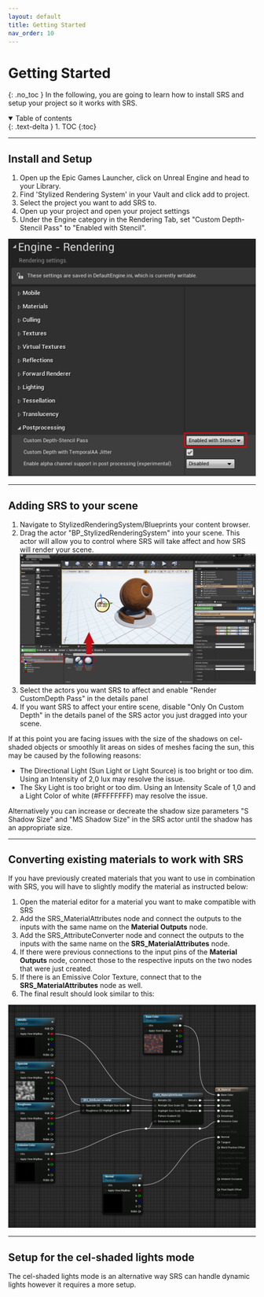 ```yaml
---
layout: default
title: Getting Started
nav_order: 10
---
```


# Getting Started
{: .no_toc }
In the following, you are going to learn how to install SRS and setup your project so it works with SRS.

<details open markdown="block">
  <summary>
    Table of contents
  </summary>
  {: .text-delta }
1. TOC
{:toc}
</details>

---

##  Install and Setup

1. Open up the Epic Games Launcher, click on Unreal Engine and head to your Library.
2. Find 'Stylized Rendering System' in your Vault and click add to project.
3. Select the project you want to add SRS to.
4. Open up your project and open your project settings
5. Under the Engine category in the Rendering Tab, set "Custom Depth-Stencil Pass" to "Enabled with Stencil".

![Image](assets/setting_up_stencil.png)

---

## Adding SRS to your scene

1. Navigate to StylizedRenderingSystem/Blueprints your content browser.
2. Drag the actor "BP_StylizedRenderingSystem" into your scene. This actor will allow you to control where SRS will take affect and how SRS will render your scene. ![Image](assets/adding_srs.png)
3. Select the actors you want SRS to affect and enable "Render CustomDepth Pass" in the details panel
4. If you want SRS to affect your entire scene, disable "Only On Custom Depth" in the details panel of the SRS actor you just dragged into your scene. 

If at this point you are facing issues with the size of the shadows on cel-shaded objects or smoothly lit areas on sides of meshes facing the sun, this may be caused by the following reasons:
- The Directional Light (Sun Light or Light Source) is too bright or too dim. Using an Intensity of 2,0 lux may resolve the issue.
- The Sky Light is too bright or too dim. Using an Intensity Scale of 1,0 and a Light Color of white (#FFFFFFFF) may resolve the issue.

Alternatively you can increase or decreate the shadow size parameters "S Shadow Size" and "MS Shadow Size" in the SRS actor until the shadow has an appropriate size.

---

## Converting existing materials to work with SRS

If you have previously created materials that you want to use in combination with SRS, you will have to slightly modify the material as instructed below:

1. Open the material editor for a material you want to make compatible with SRS
2. Add the SRS_MaterialAttributes node and connect the outputs to the inputs with the same name on the **Material Outputs** node.
3. Add the SRS_AttributeConverter node and connect the outputs to the inputs with the same name on the **SRS_MaterialAttributes** node.
4. If there were previous connections to the input pins of the **Material Outputs** node, connect those to the respective inputs on the two nodes that were just created.
5. If there is an Emissive Color Texture, connect that to the **SRS_MaterialAttributes** node as well.
6. The final result should look similar to this:

![Image](assets/converting_materials.png)

---

## Setup for the cel-shaded lights mode

The cel-shaded lights mode is an alternative way SRS can handle dynamic lights however it requires a more setup.
